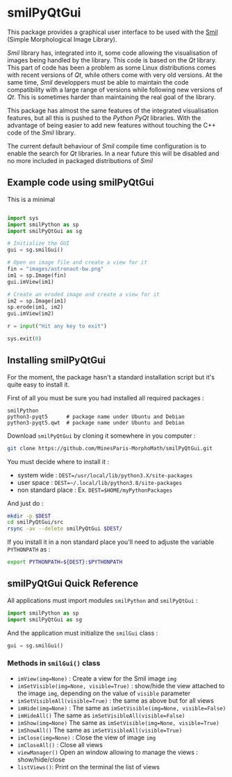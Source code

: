 
# smilPyQtGui

This package provides a graphical user interface to be used with the
[Smil](https://smil.cmm.minesparis.psl.eu) (Simple Morphological Image Library).

*Smil* library has, integrated into it, some code allowing the visualisation of images being handled by the library. This code is based on the *Qt* library. This part of code has been a problem as some Linux distributions comes with recent versions of *Qt*, while others come with very old versions. At the same time, *Smil* developpers must be able to maintain the code compatibility with a large range of versions while following new versions of *Qt*. This is sometimes harder than maintaining the real goal of the library.

This package has almost the same features of the integrated visualisation features, but all this is pushed to the *Python* *PyQt* libraries. With the advantage of being easier to add new features without touching the C++ code of the *Smil* library.

The current default behaviour of *Smil* compile time configuration is to enable the search for *Qt* libraries. In a near future this will be disabled and no more included in packaged distributions of *Smil*

## Example code using smilPyQtGui

This is a minimal
```Python

import sys
import smilPython as sp
import smilPyQtGui as sg

# Initialize the GUI
gui = sg.smilGui()

# Open an image file and create a view for it
fin = "images/astronaut-bw.png"
im1 = sp.Image(fin)
gui.imView(im1)

# Create an eroded image and create a view for it
im2 = sp.Image(im1)
sp.erode(im1, im2)
gui.imView(im2)

r = input("Hit any key to exit")

sys.exit(0)
```
## Installing smilPyQtGui

For the moment, the package hasn't a standard installation script but it's quite easy to install it.

First of all you must be sure you had installed all required packages :

```
smilPython
python3-pyqt5      # package name under Ubuntu and Debian
python3-pyqt5.qwt  # package name under Ubuntu and Debian
```
Download ```smilPyQtGui``` by cloning it somewhere in you computer :

```bash
git clone https://github.com/MinesParis-MorphoMath/smilPyQtGui.git
```

You must decide where to install it :

  - system wide : ```DEST=/usr/local/lib/python3.X/site-packages```
  - user space : ```DEST=~/.local/lib/python3.8/site-packages```
  - non standard place : Ex. ```DEST=$HOME/myPythonPackages```

And just do :

```bash
mkdir -p $DEST
cd smilPyQtGui/src
rsync -av --delete smilPyQtGui $DEST/
```

If you install it in a non standard place you'll need to adjuste the variable ```PYTHONPATH``` as :

```bash
export PYTHONPATH=${DEST}:$PYTHONPATH
```

## smilPyQtGui Quick Reference

All applications must import modules ```smilPython``` and ```smilPyQtGui``` :

```Python
import smilPython as sp
import smilPyQtGui as sg
```

And the application must initialize the ```smilGui``` class :

```Python
gui = sg.smilGui()
```

### Methods in ```smilGui()``` class

  - ```imView(img=None)``` :
    Create a view for the Smil image ```img```
  - ```imSetVisible(img=None, visible=True)``` :
    show/hide the view attached to the image ```img```, depending on the value of ```visible``` parameter
  - ```imSetVisibleAll(visible=True)``` :
    the same as above but for all views
  - ```imHide(img=None)``` :
    The same as ```imSetVisible(img=None, visible=False)```
  - ```imHideAll()```
    The same as ```imSetVisibleAll(visible=False)```
  - ```imShow(img=None)```
    The same as ```imSetVisible(img=None, visible=True)```
  - ```imShowAll()```
    The same as ```imSetVisibleAll(visible=True)```
  - ```imClose(img=None)``` :
    Close the view of image ```img```
  - ```imCloseAll()``` :
    Close all views
  - ```viewManager()```
    Open an window allowing to manage the views : show/hide/close
  - ```listViews()```:
    Print on the terminal the list of views




